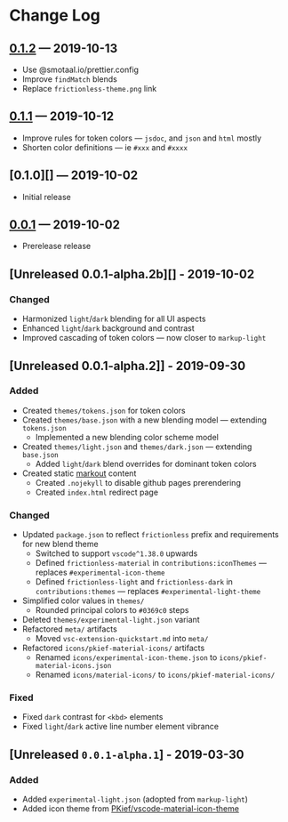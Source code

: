 ﻿# Change Log

<!--
All notable changes to the "experimental-theme" extension will be documented in this file.

Check [Keep a Changelog](http://keepachangelog.com/) for recommendations on how to structure this file.
 -->

<!--
 TODO: Best approach to incorporate into a theme?
 SEE: https://github.com/PKief/vscode-material-icon-theme/issues/559
-->

## [0.1.2][] — 2019-10-13

- Use @smotaal.io/prettier.config
- Improve `findMatch` blends
- Replace `frictionless-theme.png` link

## [0.1.1][] — 2019-10-12

- Improve rules for token colors — `jsdoc`, and `json` and `html` mostly
- Shorten color definitions — ie `#xxx` and `#xxxx`

## [0.1.0][] — 2019-10-02

- Initial release

## [0.0.1][] — 2019-10-02

- Prerelease release

## [Unreleased 0.0.1-alpha.2b][] - 2019-10-02

### Changed

- Harmonized `light`/`dark` blending for all UI aspects
- Enhanced `light`/`dark` background and contrast
- Improved cascading of token colors — now closer to `markup-light`

## [Unreleased 0.0.1-alpha.2]] - 2019-09-30

### Added

- Created `themes/tokens.json` for token colors
- Created `themes/base.json` with a new blending model — extending `tokens.json`
  - Implemented a new blending color scheme model
- Created `themes/light.json` and `themes/dark.json` — extending `base.json`
  - Added `light`/`dark` blend overrides for dominant token colors
- Created static [markout](smotaal.io/markout) content
  - Created `.nojekyll` to disable github pages prerendering
  - Created `index.html` redirect page

### Changed

- Updated `package.json` to reflect `frictionless` prefix and requirements for new blend theme
  - Switched to support `vscode^1.38.0` upwards
  - Defined `frictionless-material` in `contributions:iconThemes` — replaces `#experimental-icon-theme`
  - Defined `frictionless-light` and `frictionless-dark` in `contributions:themes` — replaces `#experimental-light-theme`
- Simplified color values in `themes/`
  - Rounded principal colors to `#0369c0` steps
- Deleted `themes/experimental-light.json` variant
- Refactored `meta/` artifacts
  - Moved `vsc-extension-quickstart.md` into `meta/`
- Refactored `icons/pkief-material-icons/` artifacts
  - Renamed `icons/experimental-icon-theme.json` to `icons/pkief-material-icons.json`
  - Renamed `icons/material-icons/` to `icons/pkief-material-icons/`

### Fixed

- Fixed `dark` contrast for `<kbd>` elements
- Fixed `light`/`dark` active line number element vibrance

## [Unreleased `0.0.1-alpha.1`] - 2019-03-30

### Added

- Added `experimental-light.json` (adopted from `markup-light`)
- Added icon theme from [PKief/vscode-material-icon-theme](https://github.com/PKief/vscode-material-icon-theme)

[0.1.2]: ./frictionless-theme-0.1.2.vsix
[0.1.1]: ./frictionless-theme-0.1.1.vsix
[0.0.1]: ./frictionless-theme-0.0.1.vsix
